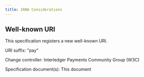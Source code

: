 ```yaml
---
title: IANA Considerations
---
```


## Well-known URI

This specification registers a new well-known URI.

URI suffix: "pay"

Change controller: Interledger Payments Community Group (W3C)

Specification document(s): This document
